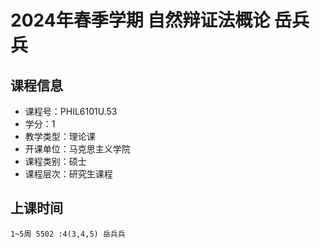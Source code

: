 # 2024年春季学期 自然辩证法概论 岳兵兵






## 课程信息

- 课程号：PHIL6101U.53
- 学分：1
- 教学类型：理论课
- 开课单位：马克思主义学院
- 课程类别：硕士
- 课程层次：研究生课程

## 上课时间

```
1~5周 5502 :4(3,4,5) 岳兵兵
```

